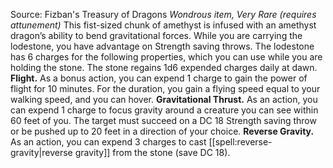 Source: Fizban's Treasury of Dragons
*Wondrous item, Very Rare (requires attunement)*
This fist-sized chunk of amethyst is infused with an amethyst dragon’s ability to bend gravitational forces. While you are carrying the lodestone, you have advantage on Strength saving throws.
The lodestone has 6 charges for the following properties, which you can use while you are holding the stone. The stone regains 1d6 expended charges daily at dawn.
**Flight.** As a bonus action, you can expend 1 charge to gain the power of flight for 10 minutes. For the duration, you gain a flying speed equal to your walking speed, and you can hover.
**Gravitational Thrust.** As an action, you can expend 1 charge to focus gravity around a creature you can see within 60 feet of you. The target must succeed on a DC 18 Strength saving throw or be pushed up to 20 feet in a direction of your choice.
**Reverse Gravity.** As an action, you can expend 3 charges to cast [[spell:reverse-gravity|reverse gravity]] from the stone (save DC 18).